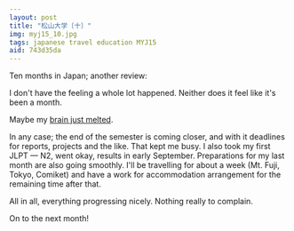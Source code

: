 ```yaml
---
layout: post
title: "松山大学〔十〕"
img: myj15_10.jpg
tags: japanese travel education MYJ15
aid: 743d35da
---
```


Ten months in Japan; another review:

I don't have the feeling a whole lot happened. Neither does it feel like it's been a month.

Maybe my [brain just melted](static/img/blog/myj15_add17.jpg).

In any case; the end of the semester is coming closer, and with it deadlines for reports, projects and the like. That kept me busy. I also took my first JLPT — N2, went okay, results in early September. Preparations for my last month are also going smoothly. I'll be travelling for about a week (Mt. Fuji, Tokyo, Comiket) and have a work for accommodation arrangement for the remaining time after that.

All in all, everything progressing nicely. Nothing really to complain.

On to the next month!